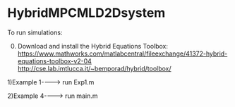 # HybridMPCMLD2Dsystem

To run simulations:


0) Download and install the Hybrid Equations Toolbox:
    https://www.mathworks.com/matlabcentral/fileexchange/41372-hybrid-equations-toolbox-v2-04
    http://cse.lab.imtlucca.it/~bemporad/hybrid/toolbox/    

1)Example 1----> run Exp1.m


2)Example 4----> run main.m

